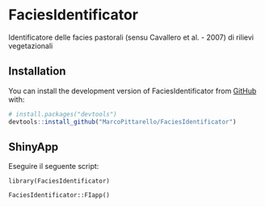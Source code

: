 
<!-- README.md is generated from README.Rmd. Please edit that file -->

# FaciesIdentificator

<!-- badges: start -->
<!-- badges: end -->

Identificatore delle facies pastorali (sensu Cavallero et al. - 2007) di
rilievi vegetazionali

## Installation

You can install the development version of FaciesIdentificator from
[GitHub](https://github.com/) with:

``` r
# install.packages("devtools")
devtools::install_github("MarcoPittarello/FaciesIdentificator")
```

## ShinyApp

Eseguire il seguente script:

`library(FaciesIdentificator)`

`FaciesIdentificator::FIapp()`
